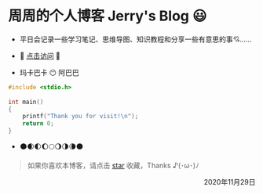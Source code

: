 # 周周的个人博客 Jerry's Blog :smiley:

- 平日会记录一些学习笔记、思维导图、知识教程和分享一些有意思的事​ :cupid:……

- :rocket: [点击访问](https://jerry-z-j-r.github.io/) :see_no_evil:

- 玛卡巴卡 :no_mouth: 阿巴巴

```c
#include <stdio.h>
  
int main()
{
	printf("Thank you for visit!\n");
	return 0;
}
```

- :new_moon::waxing_crescent_moon::first_quarter_moon::waxing_gibbous_moon::full_moon::waning_gibbous_moon::last_quarter_moon::waning_crescent_moon::new_moon:

> 如果你喜欢本博客，请点击 [star](https://github.com/JERRY-Z-J-R/JERRY-Z-J-R.github.io) 收藏，Thanks ♪(･ω･)ﾉ

<p align="right">2020年11月29日</p>

